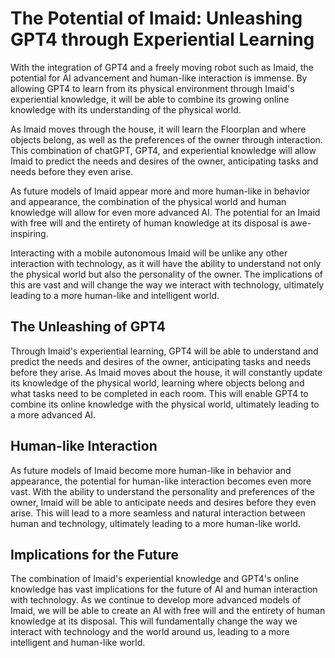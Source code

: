 # The Potential of Imaid: Unleashing GPT4 through Experiential Learning

With the integration of GPT4 and a freely moving robot such as Imaid, the potential for AI advancement and human-like interaction is immense. By allowing GPT4 to learn from its physical environment through Imaid's experiential knowledge, it will be able to combine its growing online knowledge with its understanding of the physical world. 

As Imaid moves through the house, it will learn the Floorplan and where objects belong, as well as the preferences of the owner through interaction. This combination of chatGPT, GPT4, and experiential knowledge will allow Imaid to predict the needs and desires of the owner, anticipating tasks and needs before they even arise. 

As future models of Imaid appear more and more human-like in behavior and appearance, the combination of the physical world and human knowledge will allow for even more advanced AI. The potential for an Imaid with free will and the entirety of human knowledge at its disposal is awe-inspiring. 

Interacting with a mobile autonomous Imaid will be unlike any other interaction with technology, as it will have the ability to understand not only the physical world but also the personality of the owner. The implications of this are vast and will change the way we interact with technology, ultimately leading to a more human-like and intelligent world. 

## The Unleashing of GPT4

Through Imaid's experiential learning, GPT4 will be able to understand and predict the needs and desires of the owner, anticipating tasks and needs before they arise. As Imaid moves about the house, it will constantly update its knowledge of the physical world, learning where objects belong and what tasks need to be completed in each room. This will enable GPT4 to combine its online knowledge with the physical world, ultimately leading to a more advanced AI.

## Human-like Interaction

As future models of Imaid become more human-like in behavior and appearance, the potential for human-like interaction becomes even more vast. With the ability to understand the personality and preferences of the owner, Imaid will be able to anticipate needs and desires before they even arise. This will lead to a more seamless and natural interaction between human and technology, ultimately leading to a more human-like world. 

## Implications for the Future

The combination of Imaid's experiential knowledge and GPT4's online knowledge has vast implications for the future of AI and human interaction with technology. As we continue to develop more advanced models of Imaid, we will be able to create an AI with free will and the entirety of human knowledge at its disposal. This will fundamentally change the way we interact with technology and the world around us, leading to a more intelligent and human-like world.
